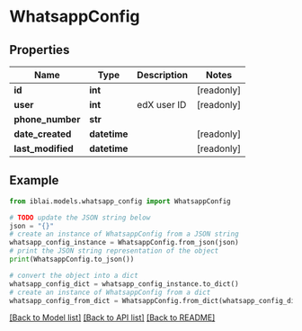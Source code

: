 # WhatsappConfig


## Properties

Name | Type | Description | Notes
------------ | ------------- | ------------- | -------------
**id** | **int** |  | [readonly] 
**user** | **int** | edX user ID | [readonly] 
**phone_number** | **str** |  | 
**date_created** | **datetime** |  | [readonly] 
**last_modified** | **datetime** |  | [readonly] 

## Example

```python
from iblai.models.whatsapp_config import WhatsappConfig

# TODO update the JSON string below
json = "{}"
# create an instance of WhatsappConfig from a JSON string
whatsapp_config_instance = WhatsappConfig.from_json(json)
# print the JSON string representation of the object
print(WhatsappConfig.to_json())

# convert the object into a dict
whatsapp_config_dict = whatsapp_config_instance.to_dict()
# create an instance of WhatsappConfig from a dict
whatsapp_config_from_dict = WhatsappConfig.from_dict(whatsapp_config_dict)
```
[[Back to Model list]](../README.md#documentation-for-models) [[Back to API list]](../README.md#documentation-for-api-endpoints) [[Back to README]](../README.md)


